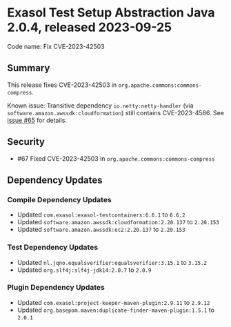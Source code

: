 # Exasol Test Setup Abstraction Java 2.0.4, released 2023-09-25

Code name: Fix CVE-2023-42503

## Summary

This release fixes CVE-2023-42503 in `org.apache.commons:commons-compress`. 

Known issue: Transitive dependency `io.netty:netty-handler` (via `software.amazon.awssdk:cloudformation`) still contains CVE-2023-4586. See [issue #65](https://github.com/exasol/exasol-test-setup-abstraction-java/issues/65) for details.

## Security

* #67 Fixed CVE-2023-42503 in `org.apache.commons:commons-compress`

## Dependency Updates

### Compile Dependency Updates

* Updated `com.exasol:exasol-testcontainers:6.6.1` to `6.6.2`
* Updated `software.amazon.awssdk:cloudformation:2.20.137` to `2.20.153`
* Updated `software.amazon.awssdk:ec2:2.20.137` to `2.20.153`

### Test Dependency Updates

* Updated `nl.jqno.equalsverifier:equalsverifier:3.15.1` to `3.15.2`
* Updated `org.slf4j:slf4j-jdk14:2.0.7` to `2.0.9`

### Plugin Dependency Updates

* Updated `com.exasol:project-keeper-maven-plugin:2.9.11` to `2.9.12`
* Updated `org.basepom.maven:duplicate-finder-maven-plugin:1.5.1` to `2.0.1`
